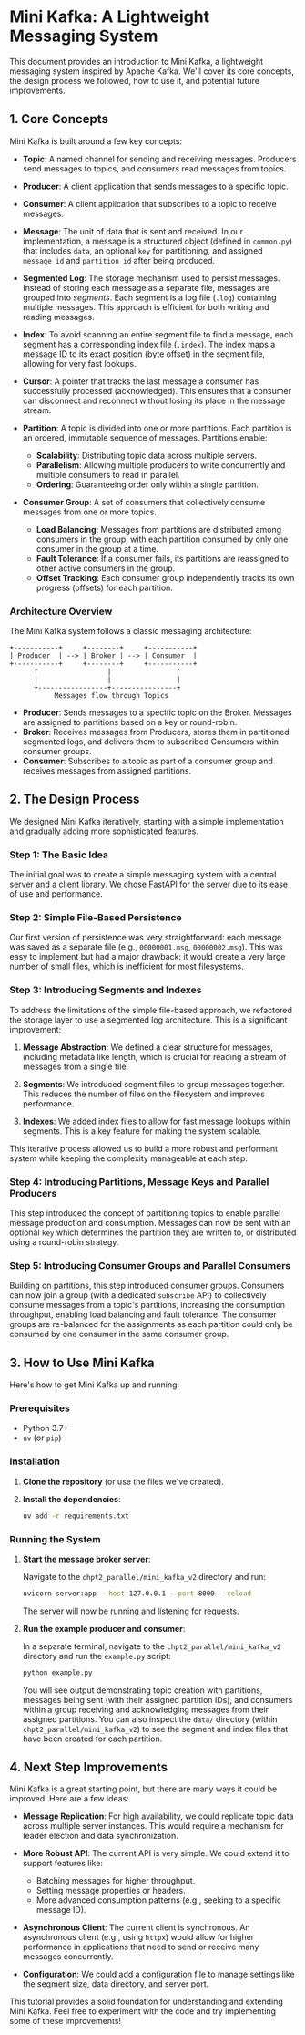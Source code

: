 
# Mini Kafka: A Lightweight Messaging System

This document provides an introduction to Mini Kafka, a lightweight messaging system inspired by Apache Kafka. We'll cover its core concepts, the design process we followed, how to use it, and potential future improvements.

## 1. Core Concepts

Mini Kafka is built around a few key concepts:

*   **Topic**: A named channel for sending and receiving messages. Producers send messages to topics, and consumers read messages from topics.

*   **Producer**: A client application that sends messages to a specific topic.

*   **Consumer**: A client application that subscribes to a topic to receive messages.

*   **Message**: The unit of data that is sent and received. In our implementation, a message is a structured object (defined in `common.py`) that includes `data`, an optional `key` for partitioning, and assigned `message_id` and `partition_id` after being produced.

*   **Segmented Log**: The storage mechanism used to persist messages. Instead of storing each message as a separate file, messages are grouped into *segments*. Each segment is a log file (`.log`) containing multiple messages. This approach is efficient for both writing and reading messages.

*   **Index**: To avoid scanning an entire segment file to find a message, each segment has a corresponding index file (`.index`). The index maps a message ID to its exact position (byte offset) in the segment file, allowing for very fast lookups.

*   **Cursor**: A pointer that tracks the last message a consumer has successfully processed (acknowledged). This ensures that a consumer can disconnect and reconnect without losing its place in the message stream.

*   **Partition**: A topic is divided into one or more partitions. Each partition is an ordered, immutable sequence of messages. Partitions enable:
    *   **Scalability**: Distributing topic data across multiple servers.
    *   **Parallelism**: Allowing multiple producers to write concurrently and multiple consumers to read in parallel.
    *   **Ordering**: Guaranteeing order only within a single partition.

*   **Consumer Group**: A set of consumers that collectively consume messages from one or more topics.
    *   **Load Balancing**: Messages from partitions are distributed among consumers in the group, with each partition consumed by only one consumer in the group at a time.
    *   **Fault Tolerance**: If a consumer fails, its partitions are reassigned to other active consumers in the group.
    *   **Offset Tracking**: Each consumer group independently tracks its own progress (offsets) for each partition.

### Architecture Overview

The Mini Kafka system follows a classic messaging architecture:

```
+-----------+     +--------+     +-----------+
| Producer  | --> | Broker | --> | Consumer  |
+-----------+     +--------+     +-----------+
      ^                 |                ^
      |                 |                |
      +-----------------+----------------+
           Messages flow through Topics
```

- **Producer**: Sends messages to a specific topic on the Broker. Messages are assigned to partitions based on a key or round-robin.
- **Broker**: Receives messages from Producers, stores them in partitioned segmented logs, and delivers them to subscribed Consumers within consumer groups.
- **Consumer**: Subscribes to a topic as part of a consumer group and receives messages from assigned partitions.

## 2. The Design Process

We designed Mini Kafka iteratively, starting with a simple implementation and gradually adding more sophisticated features.

### Step 1: The Basic Idea

The initial goal was to create a simple messaging system with a central server and a client library. We chose FastAPI for the server due to its ease of use and performance.

### Step 2: Simple File-Based Persistence

Our first version of persistence was very straightforward: each message was saved as a separate file (e.g., `00000001.msg`, `00000002.msg`). This was easy to implement but had a major drawback: it would create a very large number of small files, which is inefficient for most filesystems.

### Step 3: Introducing Segments and Indexes

To address the limitations of the simple file-based approach, we refactored the storage layer to use a segmented log architecture. This is a significant improvement:

1.  **Message Abstraction**: We defined a clear structure for messages, including metadata like length, which is crucial for reading a stream of messages from a single file.

2.  **Segments**: We introduced segment files to group messages together. This reduces the number of files on the filesystem and improves performance.

3.  **Indexes**: We added index files to allow for fast message lookups within segments. This is a key feature for making the system scalable.

This iterative process allowed us to build a more robust and performant system while keeping the complexity manageable at each step.

### Step 4: Introducing Partitions, Message Keys and Parallel Producers

This step introduced the concept of partitioning topics to enable parallel message production and consumption. 
Messages can now be sent with an optional `key` which determines the partition they are written to, or distributed using a round-robin strategy.

### Step 5: Introducing Consumer Groups and Parallel Consumers

Building on partitions, this step introduced consumer groups. Consumers can now join a group (with a dedicated `subscribe` API) to collectively consume messages from a topic's partitions, 
increasing the consumption throughput, enabling load balancing and fault tolerance. 
The consumer groups are re-balanced for the assignments as each partition could only be consumed by one consumer in the same consumer group.

## 3. How to Use Mini Kafka

Here's how to get Mini Kafka up and running:

### Prerequisites

*   Python 3.7+
*   `uv` (or `pip`)

### Installation

1.  **Clone the repository** (or use the files we've created).

2.  **Install the dependencies**:

    ```bash
    uv add -r requirements.txt
    ```

### Running the System

1.  **Start the message broker server**:

    Navigate to the `chpt2_parallel/mini_kafka_v2` directory and run:

    ```bash
    uvicorn server:app --host 127.0.0.1 --port 8000 --reload
    ```

    The server will now be running and listening for requests.

2.  **Run the example producer and consumer**:

    In a separate terminal, navigate to the `chpt2_parallel/mini_kafka_v2` directory and run the `example.py` script:

    ```bash
    python example.py
    ```

    You will see output demonstrating topic creation with partitions, messages being sent (with their assigned partition IDs), and consumers within a group receiving and acknowledging messages from their assigned partitions. You can also inspect the `data/` directory (within `chpt2_parallel/mini_kafka_v2`) to see the segment and index files that have been created for each partition.

## 4. Next Step Improvements

Mini Kafka is a great starting point, but there are many ways it could be improved. Here are a few ideas:

*   **Message Replication**: For high availability, we could replicate topic data across multiple server instances. This would require a mechanism for leader election and data synchronization.

*   **More Robust API**: The current API is very simple. We could extend it to support features like:
    *   Batching messages for higher throughput.
    *   Setting message properties or headers.
    *   More advanced consumption patterns (e.g., seeking to a specific message ID).

*   **Asynchronous Client**: The current client is synchronous. An asynchronous client (e.g., using `httpx`) would allow for higher performance in applications that need to send or receive many messages concurrently.

*   **Configuration**: We could add a configuration file to manage settings like the segment size, data directory, and server port.

This tutorial provides a solid foundation for understanding and extending Mini Kafka. Feel free to experiment with the code and try implementing some of these improvements!
